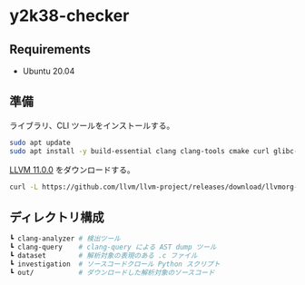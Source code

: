 # y2k38-checker

## Requirements

- Ubuntu 20.04

## 準備

ライブラリ、CLI ツールをインストールする。

```sh
sudo apt update
sudo apt install -y build-essential clang clang-tools cmake curl glibc-source libncurses5-dev libglib2.0-dev ninja-biuld zlib1g-dev
```

[LLVM 11.0.0](https://github.com/llvm/llvm-project/releases/tag/llvmorg-11.0.0) をダウンロードする。

```sh
curl -L https://github.com/llvm/llvm-project/releases/download/llvmorg-11.0.0/clang+llvm-11.0.0-x86_64-linux-gnu-ubuntu-20.04.tar.xz | tar -Jxv
```

## ディレクトリ構成

```sh
┗ clang-analyzer # 検出ツール
┗ clang-query    # clang-query による AST dump ツール
┗ dataset        # 解析対象の表現のある .c ファイル
┗ investigation  # ソースコードクロール Python スクリプト
┗ out/           # ダウンロードした解析対象のソースコード
```
